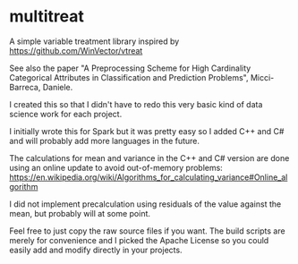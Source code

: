 # multitreat
A simple variable treatment library inspired by https://github.com/WinVector/vtreat

See also the paper "A Preprocessing Scheme for High Cardinality Categorical Attributes in Classification and Prediction Problems", Micci-Barreca, Daniele.

I created this so that I didn't have to redo this very basic kind of data science work for each project.

I initially wrote this for Spark but it was pretty easy so I added C++ and C# and will probably add more languages in the future.

The calculations for mean and variance in the C++ and C# version are done using an online update to avoid out-of-memory problems:
https://en.wikipedia.org/wiki/Algorithms_for_calculating_variance#Online_algorithm

I did not implement precalculation using residuals of the value against the mean, but probably will at some point.

Feel free to just copy the raw source files if you want.  The build scripts are merely for convenience and I picked the Apache License so you could easily add and modify directly in your projects.
